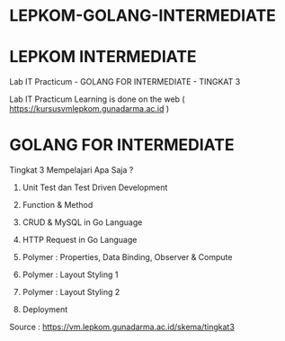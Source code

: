 # LEPKOM-GOLANG-INTERMEDIATE

# LEPKOM INTERMEDIATE
 
Lab IT Practicum - GOLANG FOR INTERMEDIATE - TINGKAT 3





Lab IT Practicum Learning is done on the web ( https://kursusvmlepkom.gunadarma.ac.id )








# GOLANG FOR INTERMEDIATE





Tingkat 3 Mempelajari Apa Saja ?





1. Unit Test dan Test Driven Development


2. Function & Method


3. CRUD & MySQL in Go Language


4. HTTP Request in Go Language


5. Polymer : Properties, Data Binding, Observer & Compute


6. Polymer : Layout Styling 1


7. Polymer : Layout Styling 2


8. Deployment




Source : https://vm.lepkom.gunadarma.ac.id/skema/tingkat3

